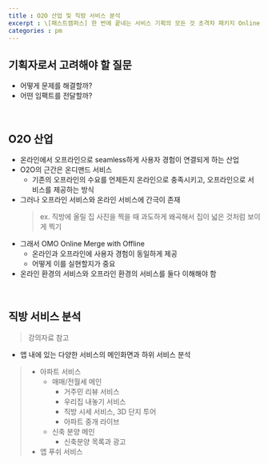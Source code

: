 ```yaml
---
title : O2O 산업 및 직방 서비스 분석
excerpt : \[패스트캠퍼스] 한 번에 끝내는 서비스 기획의 모든 것 초격차 패키지 Online
categories : pm
---
```


## 기획자로서 고려해야 할 질문
- 어떻게 문제를 해결할까?
- 어떤 임팩트를 전달할까?

<br>

## O2O 산업
- 온라인에서 오프라인으로 seamless하게 사용자 경험이 연결되게 하는 산업
- O2O의 근간은 온디맨드 서비스
  - 기존의 오프라인의 수요를 언제든지 온라인으로 충족시키고, 오프라인으로 서비스를 제공하는 방식
- 그러나 오프라인 서비스와 온라인 서비스에 간극이 존재
  > ex. 직방에 올릴 집 사진을 찍을 때 과도하게 왜곡해서 집이 넓은 것처럼 보이게 찍기
- 그래서 OMO Online Merge with Offline
  - 온라인과 오프라인에 사용자 경험이 동일하게 제공 
  - 어떻게 이를 실현할지가 중요
- 온라인 환경의 서비스와 오프라인 환경의 서비스를 둘다 이해해야 함

<br>

## 직방 서비스 분석 
> 강의자료 참고

- 앱 내에 있는 다양한 서비스의 메인화면과 하위 서비스 분석
> - 아파트 서비스
>   - 매매/전월세 메인
>     - 거주민 리뷰 서비스
>     - 우리집 내놓기 서비스
>     - 직방 시세 서비스, 3D 단지 투어
>     - 아파트 중개 라이브  
>   - 신축 분양 메인
>     - 신축분양 목록과 광고  
> - 앱 푸쉬 서비스

<br>
